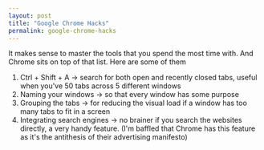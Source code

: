 ```yaml
---
layout: post
title: "Google Chrome Hacks" 
permalink: google-chrome-hacks
---
```


It makes sense to master the tools that you spend the most time with. And Chrome sits on top of that list. Here are some of them 
1. Ctrl + Shift + A -> search for both open and recently closed tabs, useful when you've 50 tabs across 5 different windows 
2. Naming your windows -> so that every window has some purpose 
3. Grouping the tabs -> for reducing the visual load if a window has too many tabs to fit in a screen 
4. Integrating search engines -> no brainer if you search the websites directly, a very handy feature. (I'm baffled that Chrome has this feature as it's the antithesis of their advertising manifesto)
